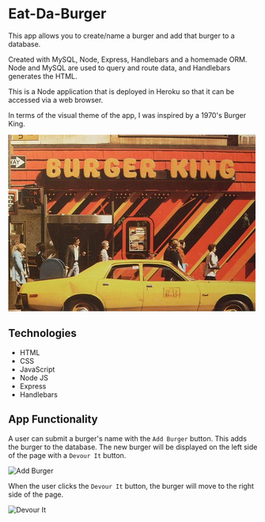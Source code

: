 # Eat-Da-Burger

This app allows you to create/name a burger and add that burger to a database.

Created with MySQL, Node, Express, Handlebars and a homemade ORM. Node and MySQL are used to query and route data, and Handlebars generates the HTML.

This is a Node application that is deployed in Heroku so that it can be accessed via a web browser.

In terms of the visual theme of the app, I was inspired by a 1970's Burger King.

![70s Burger King](/documentation/70s-burger-king.jpg)

## Technologies

 * HTML
 * CSS
 * JavaScript
 * Node JS
 * Express
 * Handlebars

 ## App Functionality

A user can submit a burger's name with the `Add Burger` button. This adds the burger to the database. The new burger will be displayed on the left side of the page with a `Devour It` button.

![Add Burger](/documentation/add_burger.gif)

When the user clicks the `Devour It` button, the burger will move to the right side of the page.

![Devour It](/documentation/devour_it.gif)

